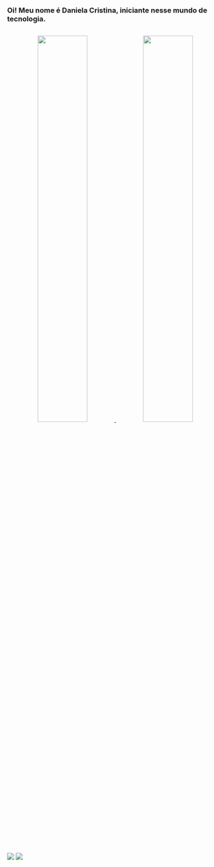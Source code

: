### Oi! Meu nome é Daniela Cristina, iniciante nesse mundo de tecnologia.

##

<div align="center">
  <a href="https://github.com/danicristina">
  <img width="48%" src="https://github-readme-stats.vercel.app/api?username=danicristina&show_icons=true&theme=panda&include_all_commits=true&count_private=true"/>
  <img width="48%" src="https://github-readme-stats.vercel.app/api/top-langs/?username=danicristina&layout=compact&langs_count=7&theme=panda"/>
</div>
  
  ##
   
  <a href = "mailto:dani.cristina.dcs@hotmail.com"><img src="https://img.shields.io/badge/Microsoft_Outlook-0078D4?style=for-the-badge&logo=microsoft-outlook&logoColor=white" target="_blank"></a>
  <a href="https://www.linkedin.com/in/daniela-cristina-silva-686196b9/" target="_blank"><img src="https://img.shields.io/badge/-LinkedIn-%230077B5?style=for-the-badge&logo=linkedin&logoColor=white" target="_blank"></a>
